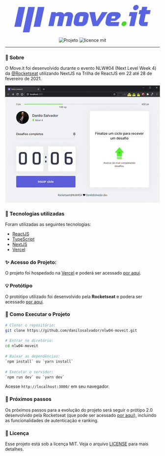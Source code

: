 <p align="center">  
   <img src="./public/logo-full.svg" alt="Move It" width="444px"/> 
</p>

<div align="center">

![Projeto](https://img.shields.io/badge/danilosalvador-nlw04-moveit)
![licence mit](https://img.shields.io/badge/license-MIT-green)

</div>

---

### 📖 Sobre

O Move.it foi desenvolvido durante o evento NLW#04 (Next Level Week 4) da [@Rocketseat](https://github.com/Rocketseat) utilizando NextJS na Trilha de ReactJS em 22 até 28 de fevereiro de 2021.

<img src="./moveit.gif">

### 📝 Tecnologias utilizadas

Foram utilizadas as seguintes tecnologias:

- [ReactJS](https://reactjs.org/)
- [TypeScript](https://www.typescriptlang.org/)
- [NextJS](https://nextjs.org/)
- [Vercel](https://vercel.com/)



### ✨ Acesso do Projeto:

O projeto foi hospedado na [Vercel](https://vercel.com/) e poderá ser acessado [por aqui](https://moveit.danilosalvador.vercel.app). 



### 💡 Protótipo

O protótipo utilizado foi desenvolvido pela **Rocketseat** e podera ser acessado [por aqui](https://www.figma.com/file/4JjnwdHNLXcxm9H7Os9D5I/Move.it-1.0).



### 🚀 Como Executar o Projeto

```bash
# Clonar o repositório:
git clone https://github.com/danilosalvador/nlw04-moveit.git

# Entrar no diretório:
cd nlw04-moveit

# Baixar as dependências:
`npm install` ou `yarn install`

# Executar o servidor:
`npm run dev` ou `yarn dev`

```
Acesse  `http://localhost:3000/` em seu navegador.



### 🤖 Próximos passos

Os próximos passos para a evolução do projeto será seguir o prótipo 2.0 desenvolvido pela Rocketseat (que pode ser acessado [por aqui](https://www.figma.com/file/3SLOKw2hSaZY517eTtZEn2/Move.it-2.0)), incluindo as funcionalidades de autenticação e ranking. 



### 📝 Licença
Esse projeto está sob a licença MIT. Veja o arquivo [LICENSE](LICENSE) para mais detalhes.
